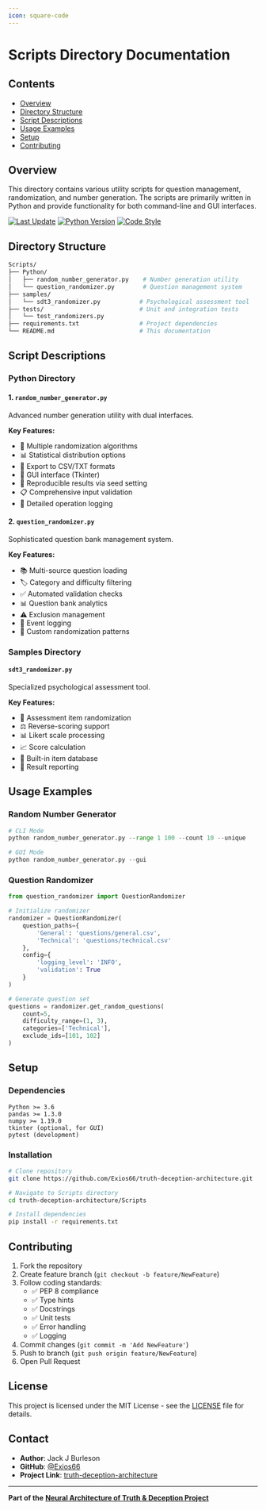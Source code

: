 ```yaml
---
icon: square-code
---
```


# Scripts Directory Documentation

## Contents

* [Overview](./#overview)
* [Directory Structure](./#directory-structure)
* [Script Descriptions](./#script-descriptions)
* [Usage Examples](./#usage-examples)
* [Setup](./#setup)
* [Contributing](./#contributing)

## Overview

This directory contains various utility scripts for question management, randomization, and number generation. The scripts are primarily written in Python and provide functionality for both command-line and GUI interfaces.

[![Last Update](https://img.shields.io/badge/Last%20Updated-01.03.24-blue?style=for-the-badge)](CHANGELOG.md) [![Python Version](https://img.shields.io/badge/Python-3.6%2B-brightgreen?style=for-the-badge\&logo=python)](https://www.python.org) [![Code Style](https://img.shields.io/badge/Code%20Style-PEP%208-orange?style=for-the-badge)](https://www.python.org/dev/peps/pep-0008/)

## Directory Structure

```bash
Scripts/
├── Python/
│   ├── random_number_generator.py    # Number generation utility
│   └── question_randomizer.py        # Question management system
├── samples/
│   └── sdt3_randomizer.py           # Psychological assessment tool
├── tests/                           # Unit and integration tests
│   └── test_randomizers.py
├── requirements.txt                 # Project dependencies
└── README.md                        # This documentation
```

## Script Descriptions

### Python Directory

#### 1. `random_number_generator.py`

Advanced number generation utility with dual interfaces.

**Key Features:**

* 🎲 Multiple randomization algorithms
* 📊 Statistical distribution options
* 💾 Export to CSV/TXT formats
* 📱 GUI interface (Tkinter)
* 🔄 Reproducible results via seed setting
* 📋 Comprehensive input validation
* 📝 Detailed operation logging

#### 2. `question_randomizer.py`

Sophisticated question bank management system.

**Key Features:**

* 📚 Multi-source question loading
* 🏷️ Category and difficulty filtering
* ✅ Automated validation checks
* 📊 Question bank analytics
* ⚠️ Exclusion management
* 📝 Event logging
* 🔄 Custom randomization patterns

### Samples Directory

#### `sdt3_randomizer.py`

Specialized psychological assessment tool.

**Key Features:**

* 🔄 Assessment item randomization
* ⚖️ Reverse-scoring support
* 📊 Likert scale processing
* 📈 Score calculation
* 💾 Built-in item database
* 📝 Result reporting

## Usage Examples

### Random Number Generator

```python
# CLI Mode
python random_number_generator.py --range 1 100 --count 10 --unique

# GUI Mode
python random_number_generator.py --gui
```

### Question Randomizer

```python
from question_randomizer import QuestionRandomizer

# Initialize randomizer
randomizer = QuestionRandomizer(
    question_paths={
        'General': 'questions/general.csv',
        'Technical': 'questions/technical.csv'
    },
    config={
        'logging_level': 'INFO',
        'validation': True
    }
)

# Generate question set
questions = randomizer.get_random_questions(
    count=5,
    difficulty_range=(1, 3),
    categories=['Technical'],
    exclude_ids=[101, 102]
)
```

## Setup

### Dependencies

```
Python >= 3.6
pandas >= 1.3.0
numpy >= 1.19.0
tkinter (optional, for GUI)
pytest (development)
```

### Installation

```bash
# Clone repository
git clone https://github.com/Exios66/truth-deception-architecture.git

# Navigate to Scripts directory
cd truth-deception-architecture/Scripts

# Install dependencies
pip install -r requirements.txt
```

## Contributing

1. Fork the repository
2. Create feature branch (`git checkout -b feature/NewFeature`)
3. Follow coding standards:
   * ✅ PEP 8 compliance
   * ✅ Type hints
   * ✅ Docstrings
   * ✅ Unit tests
   * ✅ Error handling
   * ✅ Logging
4. Commit changes (`git commit -m 'Add NewFeature'`)
5. Push to branch (`git push origin feature/NewFeature`)
6. Open Pull Request

## License

This project is licensed under the MIT License - see the [LICENSE](../LICENSE/) file for details.

## Contact

* **Author**: Jack J Burleson
* **GitHub**: [@Exios66](https://github.com/Exios66)
* **Project Link**: [truth-deception-architecture](https://github.com/Exios66/truth-deception-architecture)

***

**Part of the** [**Neural Architecture of Truth & Deception Project**](https://github.com/Exios66/truth-deception-architecture)
